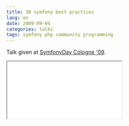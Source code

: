 ```yaml
---
title: 30 symfony best practices
lang: en
date: 2009-09-04
categories: talks
tags: symfony php community programming
---
```


Talk given at [SymfonyDay Cologne '09](http://www.symfonyday.com/de/archives/symfony-day-2009.html).

<iframe src="//www.slideshare.net/slideshow/embed_code/1951505" class="slideshare">
    <p><a href="http://www.slideshare.net/nperriault/30-symfony-best-practices">30 symfony best practices</a></p>
</iframe>
